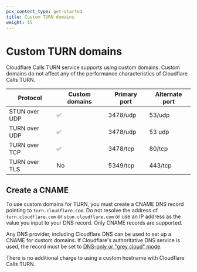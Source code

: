```yaml
---
pcx_content_type: get-started
title: Custom TURN domains
weight: 15
---
```


#  Custom TURN domains

Cloudflare Calls TURN service supports using custom domains. Custom domains do not affect any of the performance characteristics of Cloudflare Calls TURN.

| Protocol      | Custom domains     | Primary port | Alternate port |
| ------------- | ------------------- | ------------ | -------------- |
| STUN over UDP | ✅ | 3478/udp     | 53/udp         |
| TURN over UDP | ✅ | 3478/udp     | 53 udp         |
| TURN over TCP | ✅ | 3478/tcp     | 80/tcp         |
| TURN over TLS | No | 5349/tcp     | 443/tcp        |

## Create a CNAME

To use custom domains for TURN, you must create a CNAME DNS record pointing to `turn.cloudflare.com`. Do not resolve the address of `turn.cloudflare.com` or `stun.cloudflare.com` or use an IP address as the value you input to your DNS record. Only CNAME records are supported.

Any DNS provider, including Cloudflare DNS can be used to set up a CNAME for custom domains. If Cloudflare's authoritative DNS service is used, the record must be set to [DNS-only or "grey cloud" mode](/dns/manage-dns-records/reference/proxied-dns-records/#dns-only-records).

There is no additional charge to using a custom hostname with Cloudflare Calls TURN.